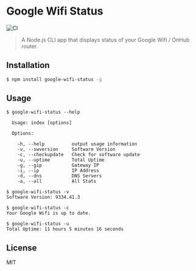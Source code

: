 # Google Wifi Status

![CI](https://github.com/joelgeorgev/google-wifi-status/workflows/CI/badge.svg)

> A Node.js CLI app that displays status of your Google Wifi / OnHub router.

## Installation
```bash
$ npm install google-wifi-status -g
```

## Usage
```
$ google-wifi-status --help

  Usage: index [options]

  Options:

    -h, --help          output usage information
    -v, --swversion     Software Version
    -c, --checkupdate   Check for software update
    -u, --uptime        Total Uptime
    -g, --gip           Gateway IP
    -i, --ip            IP Address
    -d, --dns           DNS Servers
    -a, --all           All Stats

$ google-wifi-status -v
Software Version: 9334.41.3

$ google-wifi-status -c
Your Google Wifi is up to date.

$ google-wifi-status -u
Total Uptime: 11 hours 5 minutes 16 seconds
```

## License
MIT